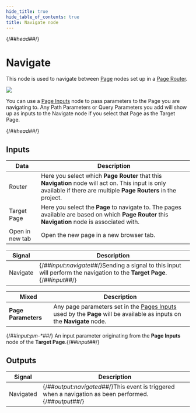 ```yaml
---
hide_title: true
hide_table_of_contents: true
title: Navigate node
---
```


{/*##head##*/}

# Navigate

This node is used to navigate between <span className="ndl-node">[Page](/nodes/navigation/page)</span> nodes set up in a <span className="ndl-node">[Page Router](/nodes/navigation/page-router)</span>.

<div className="ndl-image-with-background l">

![](/nodes/navigation/navigate/navigate-page-inputs.png)

</div>

You can use a [Page Inputs](/nodes/navigation/page-inputs) node to pass parameters to the <span className="ndl-node">Page</span> you are navigating to. Any <span className="ndl-data">Path Parameters</span> or <span className="ndl-data">Query Parameters</span> you add will show up as inputs to the <span className="ndl-node">Navigate</span> node if you select that <span className="ndl-node">Page</span> as the <span className="ndl-data">Target Page</span>.

{/*##head##*/}

## Inputs

<div className="ndl-table-35-65">

| Data                                              | Description                                                                                                                                                          |
| ------------------------------------------------- | -------------------------------------------------------------------------------------------------------------------------------------------------------------------- |
| <span className="ndl-data">Router</span>          | Here you select which **Page Router** that this **Navigation** node will act on. This input is only available if there are multiple **Page Routers** in the project. |
| <span className="ndl-data">Target Page</span>     | Here you select the **Page** to navigate to. The pages available are based on which **Page Router** this **Navigation** node is associated with.                     |
| <span className="ndl-data">Open in new tab</span> | Open the new page in a new browser tab.                                                                                                                              |

| Signal                                       | Description                                                                                                       |
| -------------------------------------------- | ----------------------------------------------------------------------------------------------------------------- |
| <span className="ndl-signal">Navigate</span> | {/*##input:navigate##*/}Sending a signal to this input will perform the navigation to the **Target Page**.{/*##input##*/} |

| Mixed               | Description                                                                                                                                             |
| ------------------- | ------------------------------------------------------------------------------------------------------------------------------------------------------- |
| **Page Parameters** | Any page parameters set in the [Pages Inputs](/nodes/navigation/page-inputs) used by the **Page** will be available as inputs on the **Navigate** node. |

<span className="hidden-props-for-editor">{/*##input:pm-\*##*/} An input parameter originating from the **Page Inputs** node of the **Target Page**.{/*##input##*/}</span>

</div>

## Outputs

<div className="ndl-table-35-65">

| Signal                                        | Description                                                                                    |
| --------------------------------------------- | ---------------------------------------------------------------------------------------------- |
| <span className="ndl-signal">Navigated</span> | {/*##output:navigated##*/}This event is triggered when a navigation as been performed.{/*##output##*/} |

</div>
